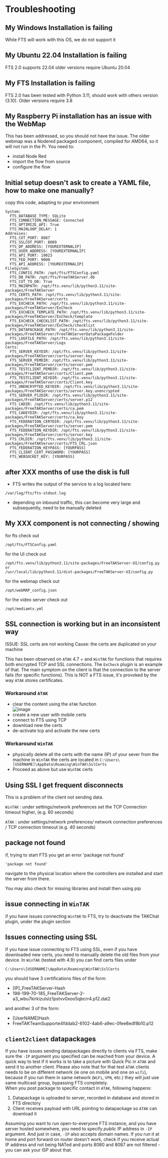 
# Troubleshooting

## My Windows Installation is failing
While FTS will work with this OS, we do not support it

## My Ubuntu 22.04 Installation is failing
FTS 2.0 supports 22.04 older versions require Ubuntu 20.04

## My FTS Installation is failing
FTS 2.0 has been tested with Python 3.11, 
should work with others version (3.10). 
Older versions require 3.8

## My Raspberry Pi installation has an issue with the WebMap
This has been addressed, so you should not have the issue. 
The older webmap was a Nodered packaged component, compiled for AMD64, so it will not run in the Pi.
You need to:
 * install Node Red 
 * import the flow from source
 * configure the flow

## Initial setup doesn't ask to create a YAML file, how to make one manually?
copy this code, adapting to your environment

```
System:
  FTS_DATABASE_TYPE: SQLite
  FTS_CONNECTION_MESSAGE: Connected
  FTS_OPTIMIZE_API: True
  FTS_MAINLOOP_DELAY: 1
Addresses:
  FTS_COT_PORT: 8087
  FTS_SSLCOT_PORT: 8089
  FTS_DP_ADDRESS: [YOUREXTERNALIP]
  FTS_USER_ADDRESS: [YOUREXTERNALIP]
  FTS_API_PORT: 19023
  FTS_FED_PORT: 9000
  FTS_API_ADDRESS: [YOUREXTERNALIP]
FileSystem:
  FTS_CONFIG_PATH: /opt/fts/FTSConfig.yaml
  FTS_DB_PATH: /opt/fts/FreeTAKServer.db
  FTS_COT_TO_DB: True
  FTS_MAINPATH: /opt/fts.venv/lib/python3.11/site-packages/FreeTAKServer
  FTS_CERTS_PATH: /opt/fts.venv/lib/python3.11/site-packages/FreeTAKServer/certs
  FTS_EXCHECK_PATH: /opt/fts.venv/lib/python3.11/site-packages/FreeTAKServer/ExCheck
  FTS_EXCHECK_TEMPLATE_PATH: /opt/fts.venv/lib/python3.11/site-packages/FreeTAKServer/ExCheck/template
  FTS_EXCHECK_CHECKLIST_PATH: /opt/fts.venv/lib/python3.11/site-packages/FreeTAKServer/ExCheck/checklist
  FTS_DATAPACKAGE_PATH: /opt/fts.venv/lib/python3.11/site-packages/FreeTAKServer/FreeTAKServerDataPackageFolder
  FTS_LOGFILE_PATH: /opt/fts.venv/lib/python3.11/site-packages/FreeTAKServer/Logs
Certs:
  FTS_SERVER_KEYDIR: /opt/fts.venv/lib/python3.11/site-packages/FreeTAKServer/certs/server.key
  FTS_SERVER_PEMDIR: /opt/fts.venv/lib/python3.11/site-packages/FreeTAKServer/certs/server.pem
  FTS_TESTCLIENT_PEMDIR: /opt/fts.venv/lib/python3.11/site-packages/FreeTAKServer/certs/Client.pem
  FTS_TESTCLIENT_KEYDIR: /opt/fts.venv/lib/python3.11/site-packages/FreeTAKServer/certs/Client.key
  FTS_UNENCRYPTED_KEYDIR: /opt/fts.venv/lib/python3.11/site-packages/FreeTAKServer/certs/server.key.unencrypted
  FTS_SERVER_P12DIR: /opt/fts.venv/lib/python3.11/site-packages/FreeTAKServer/certs/server.p12
  FTS_CADIR: /opt/fts.venv/lib/python3.11/site-packages/FreeTAKServer/certs/ca.pem
  FTS_CAKEYDIR: /opt/fts.venv/lib/python3.11/site-packages/FreeTAKServer/certs/ca.key
  FTS_FEDERATION_CERTDIR: /opt/fts.venv/lib/python3.11/site-packages/FreeTAKServer/certs/server.pem
  FTS_FEDERATION_KEYDIR: /opt/fts.venv/lib/python3.11/site-packages/FreeTAKServer/certs/server.key
  FTS_CRLDIR: /opt/fts.venv/lib/python3.11/site-packages/FreeTAKServer/certs/FTS_CRL.json
  FTS_FEDERATION_KEYPASS: [YOURPASS]
  FTS_CLIENT_CERT_PASSWORD: [YOURPASS]
  FTS_WEBSOCKET_KEY: [YOURPASS]
```

## after XXX months of use the disk is full

 * FTS writes the output of the service to a log located here:
```
/var/log/fts/fts-stdout.log
```
 * depending on inbound traffic, this can become very large and subsequently, need to be manually deleted

## My XXX component is not connecting / showing

for fts check out 
```
/opt/fts/FTSConfig.yaml
```

for the UI check out
```
/opt/fts.venv/lib/python3.11/site-packages/FreeTAKServer-UI/config.py
or
/usr/local/lib/python3.11/dist-packages/FreeTAKServer-UI/config.py
```

for the webmap check out
```
/opt/webMAP_config.json
```
for the video server check out
```
/opt/mediamtx.yml
```

## SSL connection is working but in an inconsistent way
ISSUE: SSL certs are not working
Cause: the certs are duplicated on your machine

This has been observed on `ATAK` 4.7 + and `WinTAK` for functions that requires both encrypted TCP and SSL connections.
The `ExCheck` plugin is an example of that. 
The main symptom on the client is that the connection to the server fails (for specific functions).
This is NOT a FTS issue, it's provoked by the way `ATAK` stores certificates.

### Workaround `ATAK` 
 * clear the content using the `ATAK` function  
![image](https://github.com/FreeTAKTeam/FreeTAKServer-User-Docs/assets/60719165/70561476-2252-46eb-8a9e-c7a0717b8d78)
 * create a new user with mobile certs
 * connect to FTS using TCP
 * download new the certs
 * de-activate tcp and activate the new certs
### Workaround `WinTAK` 
 
 * physically delete all the certs with the name (IP) of your sever from the machine in `WinTAK` the certs are located in
   ```C:\Users\[USERNAME]\AppData\Roaming\WinTAK\SslCerts``` 
 * Proceed as above but use `WinTAK` certs

## Using SSL I get frequent disconnects
This is a problem of the client not sending data. 

`WinTAK`
: under settings/network preferences set the TCP Connection timeout higher, (e.g. 60 seconds)

`ATAK`
: under settings/network preferences/ network connection preferences / TCP connection timeout  (e.g. 40 seconds)

## package not found
if, trying to start FTS you get an error 'package not found'
```
'package not found'
```
navigate to the physical location where the controllers are installed and start the server from there.

You may also check for missing libraries and install then using pip

## issue connecting in `WinTAK`
if you have issues connecting `WinTAK` to FTS, 
try to deactivate the TAKChat plugin, under the plugin section

## Issues connecting using SSL
If you have issue connecting to FTS using SSL, 
even if you have downloaded new certs, you need to manually delete the old files from your device. 
In `WinTAK` (tested with 4.9)  you can find certs files under 
```
C:\Users\[USERNAME]\AppData\Roaming\WinTAK\SslCerts
```
you should have 3 certifications files of the form:

 * \[IP]_FreeTAKServer-Hash
 * 198-199-70-185_FreeTAKServer-2-a3_wbu7kirkizulslz1pstvv0xoo5qbcrr4.p12.dat2

and another 3 of the form:

 * [UserNAME]Hash
 * FreeTAKTeamSupporte4fddab2-6102-4ab6-a9ec-0fee8edf8b10.p12

## `client2client` datapackages
If you have issues sending datapackages directly to clients via FTS, 
make sure the `-IP` argument you specified can be reached from your device.
A quick way to test if it works is to take a picture with Quick Pic in `ATAK` and send it to another client.
Please also note that for that test `ATAK` clients needs to be on different network (ie one on mobile and one on `wifi`), because if you run them in same network (`WiFi`, `VPN`, etc.) they will just use same multicast group, bypassing FTS completely.  
When you post package to specific contact in `ATAK`, following happens:  

  1) Datapackage is uploaded to server, recorded in database and stored in FTS directory  
  2) Client receives payload with URL pointing to datapackage so `ATAK` can download it   

Assuming you want to run open-to-everyone FTS instance, and you have server hosted somewhere,
you need to specify _public_ IP address in `-IP` argument.
And just in case, `-IP` also accepts domain names.
If you run it at home and port forward on router doesn't work,
check if you receive actual IP address and not being NATed
and ports 8080 and 8087 are not filtered - you can ask your ISP about that.

